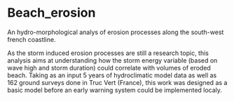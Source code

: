 # Beach_erosion
An hydro-morphological analys of erosion processes  along the south-west french coastline.

As the storm induced erosion processes are still a research topic, this analysis aims at understanding how the storm energy variable (based on wave high and storm duration) could correlate with volumes of eroded beach. Taking as an input 5 years of hydroclimatic model data as well as 162 ground surveys done in Truc Vert (France), this work was designed as a basic model before an early warning system could be implemented localy.
